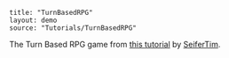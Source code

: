 ```
title: "TurnBasedRPG"
layout: demo
source: "Tutorials/TurnBasedRPG"
```

The Turn Based RPG game from [this tutorial](http://haxeflixel.com/documentation/tutorials) by [SeiferTim](https://twitter.com/seifertim).